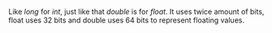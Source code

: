 Like _long_ for _int_, just like that _double_ is for _float_. It uses twice amount of bits, float uses 32 bits and double uses 64 bits to represent floating values.